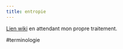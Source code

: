 ```yaml
---
title: entropie
---
```


[Lien wiki](https://fr.wikipedia.org/wiki/Entropie) en attendant mon propre traitement.

#terminologie 
